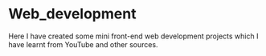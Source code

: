 # Web_development
Here I have created some mini front-end web development projects which I have learnt from YouTube and other sources.
